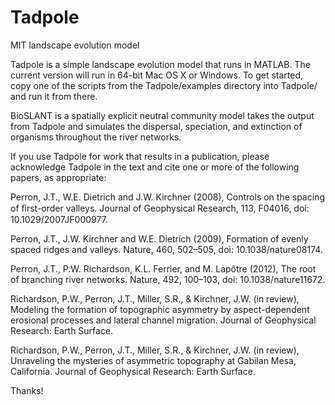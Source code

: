 # Tadpole
MIT landscape evolution model

Tadpole is a simple landscape evolution model that runs in MATLAB. The current version will run in 64-bit Mac OS X or Windows. To get started, copy one of the scripts from the Tadpole/examples directory into Tadpole/ and run it from there.

BioSLANT is a spatially explicit neutral community model takes the output from Tadpole and simulates the dispersal, speciation, and extinction of organisms throughout the river networks.  

If you use Tadpole for work that results in a publication, please acknowledge Tadpole in the text and cite one or more of the following papers, as appropriate:

Perron, J.T., W.E. Dietrich and J.W. Kirchner (2008), Controls on the spacing of ﬁrst-order valleys. Journal of Geophysical Research, 113, F04016, doi: 10.1029/2007JF000977.

Perron, J.T., J.W. Kirchner and W.E. Dietrich (2009), Formation of evenly spaced ridges and valleys. Nature, 460, 502–505, doi: 10.1038/nature08174.

Perron, J.T., P.W. Richardson, K.L. Ferrier, and M. Lapôtre (2012), The root of branching river networks. Nature, 492, 100–103, doi: 10.1038/nature11672.

Richardson, P.W., Perron, J.T., Miller, S.R., & Kirchner, J.W. (in review), Modeling the formation of topographic asymmetry by aspect-dependent erosional processes and lateral channel migration. Journal of Geophysical Research: Earth Surface. 

Richardson, P.W., Perron, J.T., Miller, S.R., & Kirchner, J.W. (in review), Unraveling the mysteries of asymmetric topography at Gabilan Mesa, California. Journal of Geophysical Research: Earth Surface.

Thanks!
